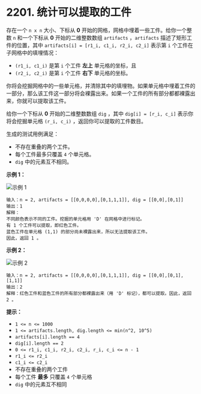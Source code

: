 # 2201. 统计可以提取的工件

存在一个 `n x n` 大小、下标从 **0** 开始的网格，网格中埋着一些工件。给你一个整数 `n` 和一个下标从 **0** 开始的二维整数数组 `artifacts` ，`artifacts` 描述了矩形工件的位置，其中 `artifacts[i] = [r1_i, c1_i, r2_i, c2_i]` 表示第 `i` 个工件在子网格中的填埋情况：

- `(r1_i, c1_i)` 是第 `i` 个工件 **左上** 单元格的坐标，且
- `(r2_i, c2_i)` 是第 `i` 个工件 **右下** 单元格的坐标。

你将会挖掘网格中的一些单元格，并清除其中的填埋物。如果单元格中埋着工件的一部分，那么该工件这一部分将会裸露出来。如果一个工件的所有部分都都裸露出来，你就可以提取该工件。

给你一个下标从 **0** 开始的二维整数数组 `dig` ，其中 `dig[i] = [r_i, c_i]` 表示你将会挖掘单元格 `(r_i, c_i)` ，返回你可以提取的工件数目。

生成的测试用例满足：

- 不存在重叠的两个工件。
- 每个工件最多只覆盖 `4` 个单元格。
- `dig` 中的元素互不相同。

**示例 1：**

![示例 1](https://assets.leetcode.com/uploads/2019/09/16/untitled-diagram.jpg)

```()
输入：n = 2, artifacts = [[0,0,0,0],[0,1,1,1]], dig = [[0,0],[0,1]]
输出：1
解释： 
不同颜色表示不同的工件。挖掘的单元格用 'D' 在网格中进行标记。
有 1 个工件可以提取，即红色工件。
蓝色工件在单元格 (1,1) 的部分尚未裸露出来，所以无法提取该工件。
因此，返回 1 。
```

**示例 2：**

![示例 2](https://assets.leetcode.com/uploads/2019/09/16/untitled-diagram-1.jpg)

```()
输入：n = 2, artifacts = [[0,0,0,0],[0,1,1,1]], dig = [[0,0],[0,1],[1,1]]
输出：2
解释：红色工件和蓝色工件的所有部分都裸露出来（用 'D' 标记），都可以提取。因此，返回 2 。 
```

**提示：**

- `1 <= n <= 1000`
- `1 <= artifacts.length, dig.length <= min(n^2, 10^5)`
- `artifacts[i].length == 4`
- `dig[i].length == 2`
- `0 <= r1_i, c1_i, r2_i, c2_i, r_i, c_i <= n - 1`
- `r1_i <= r2_i`
- `c1_i <= c2_i`
- 不存在重叠的两个工件
- 每个工件 **最多** 只覆盖 `4` 个单元格
- `dig` 中的元素互不相同
